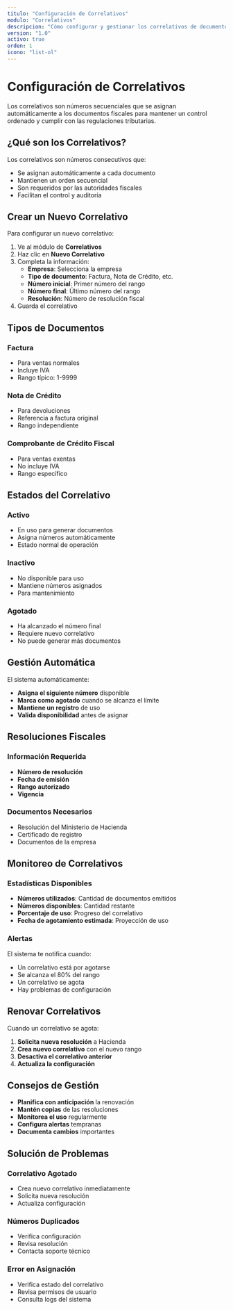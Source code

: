 ```yaml
---
titulo: "Configuración de Correlativos"
modulo: "Correlativos"
descripcion: "Cómo configurar y gestionar los correlativos de documentos"
version: "1.0"
activo: true
orden: 1
icono: "list-ol"
---
```


# Configuración de Correlativos

Los correlativos son números secuenciales que se asignan automáticamente a los documentos fiscales para mantener un control ordenado y cumplir con las regulaciones tributarias.

## ¿Qué son los Correlativos?

Los correlativos son números consecutivos que:

- Se asignan automáticamente a cada documento
- Mantienen un orden secuencial
- Son requeridos por las autoridades fiscales
- Facilitan el control y auditoría

## Crear un Nuevo Correlativo

Para configurar un nuevo correlativo:

1. Ve al módulo de **Correlativos**
2. Haz clic en **Nuevo Correlativo**
3. Completa la información:
   - **Empresa**: Selecciona la empresa
   - **Tipo de documento**: Factura, Nota de Crédito, etc.
   - **Número inicial**: Primer número del rango
   - **Número final**: Último número del rango
   - **Resolución**: Número de resolución fiscal
4. Guarda el correlativo

## Tipos de Documentos

### Factura
- Para ventas normales
- Incluye IVA
- Rango típico: 1-9999

### Nota de Crédito
- Para devoluciones
- Referencia a factura original
- Rango independiente

### Comprobante de Crédito Fiscal
- Para ventas exentas
- No incluye IVA
- Rango específico

## Estados del Correlativo

### Activo
- En uso para generar documentos
- Asigna números automáticamente
- Estado normal de operación

### Inactivo
- No disponible para uso
- Mantiene números asignados
- Para mantenimiento

### Agotado
- Ha alcanzado el número final
- Requiere nuevo correlativo
- No puede generar más documentos

## Gestión Automática

El sistema automáticamente:

- **Asigna el siguiente número** disponible
- **Marca como agotado** cuando se alcanza el límite
- **Mantiene un registro** de uso
- **Valida disponibilidad** antes de asignar

## Resoluciones Fiscales

### Información Requerida

- **Número de resolución**
- **Fecha de emisión**
- **Rango autorizado**
- **Vigencia**

### Documentos Necesarios

- Resolución del Ministerio de Hacienda
- Certificado de registro
- Documentos de la empresa

## Monitoreo de Correlativos

### Estadísticas Disponibles

- **Números utilizados**: Cantidad de documentos emitidos
- **Números disponibles**: Cantidad restante
- **Porcentaje de uso**: Progreso del correlativo
- **Fecha de agotamiento estimada**: Proyección de uso

### Alertas

El sistema te notifica cuando:

- Un correlativo está por agotarse
- Se alcanza el 80% del rango
- Un correlativo se agota
- Hay problemas de configuración

## Renovar Correlativos

Cuando un correlativo se agota:

1. **Solicita nueva resolución** a Hacienda
2. **Crea nuevo correlativo** con el nuevo rango
3. **Desactiva el correlativo anterior**
4. **Actualiza la configuración**

## Consejos de Gestión

- **Planifica con anticipación** la renovación
- **Mantén copias** de las resoluciones
- **Monitorea el uso** regularmente
- **Configura alertas** tempranas
- **Documenta cambios** importantes

## Solución de Problemas

### Correlativo Agotado
- Crea nuevo correlativo inmediatamente
- Solicita nueva resolución
- Actualiza configuración

### Números Duplicados
- Verifica configuración
- Revisa resolución
- Contacta soporte técnico

### Error en Asignación
- Verifica estado del correlativo
- Revisa permisos de usuario
- Consulta logs del sistema
